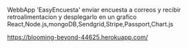 WebbApp 'EasyEncuesta' enviar encuesta a correos y recibir retroalimentacion y desplegarlo en un grafico
React,Node.js,mongoDB,Sendgrid,Stripe,Passport,Chart.js

https://blooming-beyond-44625.herokuapp.com/
